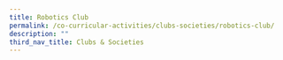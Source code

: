 ```yaml
---
title: Robotics Club
permalink: /co-curricular-activities/clubs-societies/robotics-club/
description: ""
third_nav_title: Clubs & Societies
---
```

